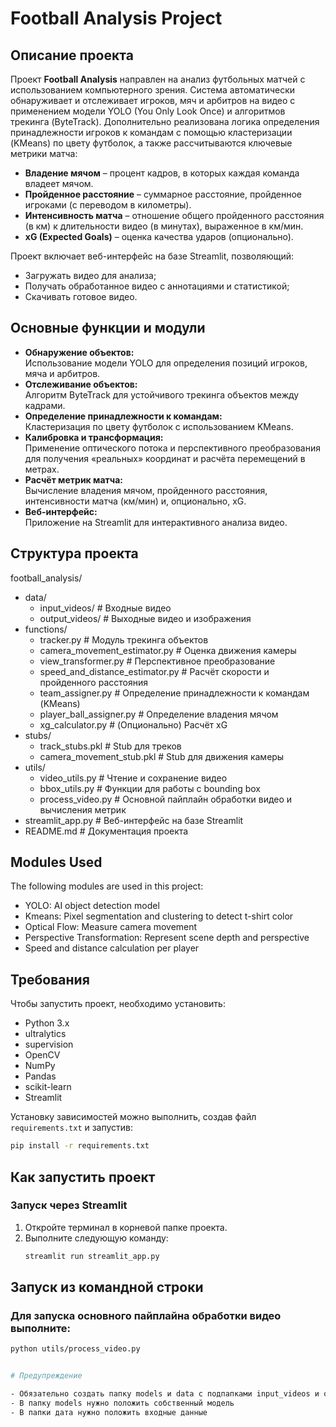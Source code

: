 # Football Analysis Project

## Описание проекта
Проект **Football Analysis** направлен на анализ футбольных матчей с использованием компьютерного зрения. Система автоматически обнаруживает и отслеживает игроков, мяч и арбитров на видео с применением модели YOLO (You Only Look Once) и алгоритмов трекинга (ByteTrack). Дополнительно реализована логика определения принадлежности игроков к командам с помощью кластеризации (KMeans) по цвету футболок, а также рассчитываются ключевые метрики матча:
- **Владение мячом** – процент кадров, в которых каждая команда владеет мячом.
- **Пройденное расстояние** – суммарное расстояние, пройденное игроками (с переводом в километры).
- **Интенсивность матча** – отношение общего пройденного расстояния (в км) к длительности видео (в минутах), выраженное в км/мин.
- **xG (Expected Goals)** – оценка качества ударов (опционально).

Проект включает веб-интерфейс на базе Streamlit, позволяющий:
- Загружать видео для анализа;
- Получать обработанное видео с аннотациями и статистикой;
- Скачивать готовое видео.

## Основные функции и модули
- **Обнаружение объектов:**  
  Использование модели YOLO для определения позиций игроков, мяча и арбитров.
- **Отслеживание объектов:**  
  Алгоритм ByteTrack для устойчивого трекинга объектов между кадрами.
- **Определение принадлежности к командам:**  
  Кластеризация по цвету футболок с использованием KMeans.
- **Калибровка и трансформация:**  
  Применение оптического потока и перспективного преобразования для получения «реальных» координат и расчёта перемещений в метрах.
- **Расчёт метрик матча:**  
  Вычисление владения мячом, пройденного расстояния, интенсивности матча (км/мин) и, опционально, xG.
- **Веб-интерфейс:**  
  Приложение на Streamlit для интерактивного анализа видео.

## Структура проекта

football_analysis/
- data/
  - input_videos/ # Входные видео
  - output_videos/ # Выходные видео и изображения 
- functions/
  - tracker.py # Модуль трекинга объектов
  - camera_movement_estimator.py # Оценка движения камеры
  - view_transformer.py # Перспективное преобразование
  - speed_and_distance_estimator.py # Расчёт скорости и пройденного расстояния
  - team_assigner.py # Определение принадлежности к командам (KMeans)
  - player_ball_assigner.py # Определение владения мячом
  - xg_calculator.py # (Опционально) Расчёт xG
- stubs/
  - track_stubs.pkl # Stub для треков
  - camera_movement_stub.pkl # Stub для движения камеры 
- utils/
  - video_utils.py # Чтение и сохранение видео
  - bbox_utils.py # Функции для работы с bounding box
  - process_video.py # Основной пайплайн обработки видео и вычисления метрик
- streamlit_app.py # Веб-интерфейс на базе Streamlit 
- README.md # Документация проекта

## Modules Used
The following modules are used in this project:
- YOLO: AI object detection model
- Kmeans: Pixel segmentation and clustering to detect t-shirt color
- Optical Flow: Measure camera movement
- Perspective Transformation: Represent scene depth and perspective
- Speed and distance calculation per player

## Требования
Чтобы запустить проект, необходимо установить:
- Python 3.x
- ultralytics
- supervision
- OpenCV
- NumPy
- Pandas
- scikit-learn
- Streamlit

Установку зависимостей можно выполнить, создав файл `requirements.txt` и запустив:
```bash
pip install -r requirements.txt
```

## Как запустить проект

### Запуск через Streamlit

1. Откройте терминал в корневой папке проекта.
2. Выполните следующую команду:
   ```bash
   streamlit run streamlit_app.py
    ```
## Запуск из командной строки

### Для запуска основного пайплайна обработки видео выполните:

```bash
python utils/process_video.py


# Предупреждение

- Обязательно создать папку models и data с подпапками input_videos и output_videos
- В папку models нужно положить собственный модель
- В папки дата нужно положить входные данные
